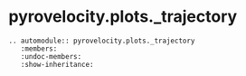 # pyrovelocity.plots.\_trajectory

```{eval-rst}
.. automodule:: pyrovelocity.plots._trajectory
   :members:
   :undoc-members:
   :show-inheritance:
```
